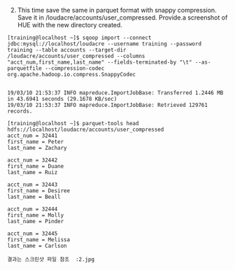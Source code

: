 2. This time save the same in parquet format with snappy compression. Save it in
/loudacre/accounts/user_compressed. Provide.a screenshot of HUE with the new directory created.

```
[training@localhost ~]$ sqoop import --connect jdbc:mysql://localhost/loudacre --username training --password training --table accounts --target-dir /loudacre/accounts/user_compressed --columns "acct_num,first_name,last_name" --fields-terminated-by "\t" --as-parquetfile --compression-codec org.apache.hadoop.io.compress.SnappyCodec


19/03/10 21:53:37 INFO mapreduce.ImportJobBase: Transferred 1.2446 MB in 43.6941 seconds (29.1678 KB/sec)
19/03/10 21:53:37 INFO mapreduce.ImportJobBase: Retrieved 129761 records.

[training@localhost ~]$ parquet-tools head hdfs://localhost/loudacre/accounts/user_compressed
acct_num = 32441
first_name = Peter
last_name = Zachary

acct_num = 32442
first_name = Duane
last_name = Ruiz

acct_num = 32443
first_name = Desiree
last_name = Beall

acct_num = 32444
first_name = Molly
last_name = Pinder

acct_num = 32445
first_name = Melissa
last_name = Carlson

결과는 스크린샷 파일 참조  :2.jpg
```
